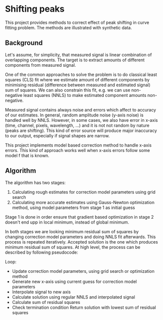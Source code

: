 # Shifting peaks

This project provides methods to correct effect of peak shifting in curve fitting problem. The methods 
are illustrated with synthetic data.

## Background

Let's assume, for simplicity, that measured signal is linear combination of overlapping
components. The target is to extract amounts of different components from measured signal.

One of the common approaches to solve the problem is to do classical least squares (CLS) fit where
we estimate amount of different components by minimising residual (difference between measured and 
estimated signal) sum of squares. We can also constrain this fit, e.g. we can use non-negative 
least squares (NNLS) to make estimated component amounts non-negative.

Measured signal contains always noise and errors which affect to accuracy of our estimates. 
In general, random amplitude noise (y-axis noise) is handled well by NNLS. However, in some cases,
we also have error in x-axis (time, channel, pixels, wavelength, ...) and it is not not random by
nature (peaks are shifting). This kind of error source will produce major inaccuracy to our output, 
especially if signal shapes are narrow.

This project implements model based correction method to handle x-axis errors. This kind of approach
works well when x-axis errors follow some model f that is known. 

## Algorithm

The algorithm has two stages:

1. Calculating rough estimates for correction model parameters using grid search
2. Calculating more accurate estimates using Gauss-Newton optimization method, using model parameters
from stage 1 as initial guess

Stage 1 is done in order ensure that gradient based optimization in stage 2 doesn't end upp in local 
minimum, instead of global minimum.

In both stages we are looking minimum residual sum of squares by changing correction model parameters
and doing NNLS fit afterwards. This process is repeated iteratively. Accepted solution is the one which 
produces minimum residual sum of squares. At high level, the process can be described by following 
pseudocode:

Loop:
- Update correction model parameters, using grid search or optimization method
- Generate new x-axis using current guess for correction model parameters
- Interpolate signal to new axis
- Calculate solution using regular NNLS and interpolated signal
- Calculate sum of residual squares
- Check termination condition
Return solution with lowest sum of residual squares 

